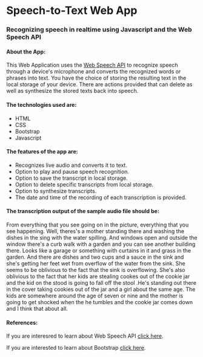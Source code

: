 # Speech-to-Text Web App

### Recognizing speech in realtime using Javascript and the Web Speech API ###

#### About the App: ####

This Web Application uses the [Web Speech API](https://developer.mozilla.org/en-US/docs/Web/API/Web_Speech_API) to recognize speech through a device's microphone and converts the recognized words or phrases into text.
You have the choice of storing the resulting text in the local storage of your device. There are actions provided that can delete as well as synthesize the stored texts back into speech. 


#### The technologies used are: ####
* HTML
* CSS
* Bootstrap
* Javascript


#### The features of the app are: ####

* Recognizes live audio and converts it to text.
* Option to play and pause speech recognition.
* Option to save the transcript in local storage.
* Option to delete specific transcripts from local storage.
* Option to synthesize transcripts.
* The date and time of the recording of each transcription is provided.

#### The transcription output of the sample audio file should be: ####

From everything that you see going on in the picture, everything that you see happening. Well, theres's a mother standing there and washing the dishes in the sing with the water spilling. And windows open and outside the window there's a curb walk with a garden and you can see another building there. Looks like a garage or something with curtains in it and grass in the garden. And there are dishes and two cups and a sauce in the sink and she's getting her feet wet from overflow of the water from the sink. She seems to be oblivious to the fact that the sink is overflowing. She's also oblivious to the fact that her kids are stealing cookes out of the cookie jar and the kid on the stood is going to fall off the stool .He's standing out there in the cover taking cookies out of the jar and a girl about the same age. The kids are somewhere around the age of seven or nine and the mother is going to get shocked when the he tumbles and the cookie jar comes down and I think that about all.


#### References: ####
If you are interesred to learn about Web Speech API [click here](https://developer.mozilla.org/en-US/docs/Web/API/Web_Speech_API).

If you are interested to learn about Bootstrap [click here](https://getbootstrap.com/).
